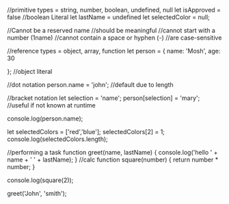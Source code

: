 //primitive types = string, number, boolean, undefined, null
let isApproved = false //boolean Literal 
let lastName = undefined
let selectedColor = null;



//Cannot be a reserved name
//should be meaningful
//cannot start with a number (1name)
//cannot contain a space or hyphen (-)
//are case-sensitive



//reference types = object, array, function 
let person = {
    name: 'Mosh', 
    age: 30
    
}; //object literal

//dot notation 
person.name = 'john'; //default due to length

//bracket notation
let selection = 'name';
person[selection] = 'mary'; //useful if not known at runtime

console.log(person.name);

let selectedColors = ['red','blue'];
selectedColors[2] = 1;
console.log(selectedColors.length);

//performing a task
function greet(name, lastName) {
    console.log('hello ' + name + ' ' + lastName);
}
//calc
function square(number) {
    return number * number; 
}

console.log(square(2));

greet('John', 'smith');
